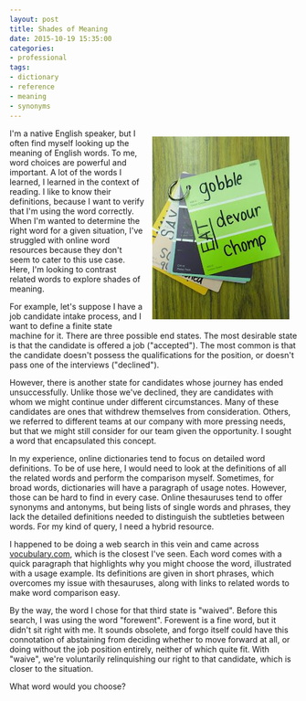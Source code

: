 ```yaml
---
layout: post
title: Shades of Meaning
date: 2015-10-19 15:35:00
categories:
- professional
tags:
- dictionary
- reference
- meaning
- synonyms
---
```


<img src="/assets/shades-of-meaning.jpg" style="float:right; margin:1em" />

I'm a native English speaker, but I often find myself looking up the meaning of
English words. To me, word choices are powerful and important. A lot of the
words I learned, I learned in the context of reading. I like to know their
definitions, because I want to verify that I'm using the word correctly. When
I'm wanted to determine the right word for a given situation, I've struggled
with online word resources because they don't seem to cater to this use case.
Here, I'm looking to contrast related words to explore shades of meaning.

For example, let's suppose I have a job candidate intake process, and I want to
define a finite state machine for it. There are three possible end states. The
most desirable state is that the candidate is offered a job ("accepted"). The
most common is that the candidate doesn't possess the qualifications for the
position, or doesn't pass one of the interviews ("declined").

However, there is another state for candidates whose journey has ended
unsuccessfully. Unlike those we've declined, they are candidates with whom we
might continue under different circumstances. Many of these candidates are ones
that withdrew themselves from consideration. Others, we referred to different
teams at our company with more pressing needs, but that we might still consider
for our team given the opportunity. I sought a word that encapsulated this
concept.

In my experience, online dictionaries tend to focus on detailed word
definitions. To be of use here, I would need to look at the definitions of all
the related words and perform the comparison myself. Sometimes, for broad words,
dictionaries will have a paragraph of usage notes. However, those can be hard to
find in every case. Online thesauruses tend to offer synonyms and antonyms, but
being lists of single words and phrases, they lack the detailed definitions
needed to distinguish the subtleties between words. For my kind of query, I
need a hybrid resource.

I happened to be doing a web search in this vein and came across
[vocubulary.com](http://vocubulary.com), which is the closest I've seen. Each
word comes with a quick paragraph that highlights why you might choose the word,
illustrated with a usage example. Its definitions are given in short phrases,
which overcomes my issue with thesauruses, along with links to related words to
make word comparison easy.

By the way, the word I chose for that third state is "waived". Before this
search, I was using the word "forewent". Forewent is a fine word, but it didn't
sit right with me. It sounds obsolete, and forgo itself could have this
connotation of abstaining from deciding whether to move forward at all, or doing
without the job position entirely, neither of which quite fit. With "waive",
we're voluntarily relinquishing our right to that candidate, which is closer to
the situation.

What word would you choose?
